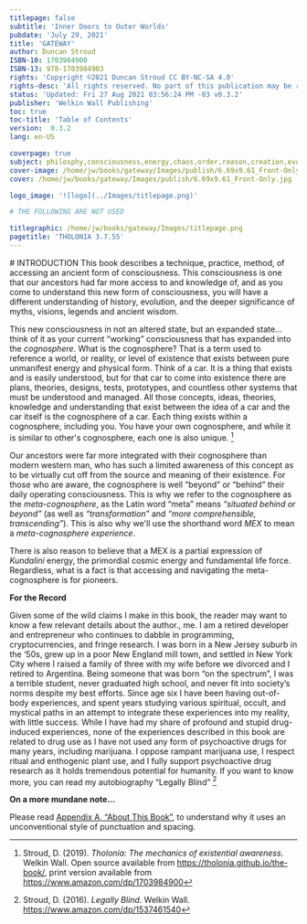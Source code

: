 ```yaml
---
titlepage: false
subtitle: 'Inner Doors to Outer Worlds'
pubdate: 'July 29, 2021'
title: 'GATEWAY'
author: Duncan Stroud
ISBN-10: 1703984900
ISBN-13: 978-1703984903
rights: 'Copyright ©2021 Duncan Stroud CC BY-NC-SA 4.0'
rights-desc: 'All rights reserved. No part of this publication may be reproduced, distributed, or transmitted in any form or by any means, including photocopying, recording, or other electronic or mechanical methods, without the prior written permission of the publisher, except in the case of brief quotations embodied in critical reviews and certain other noncommercial uses permitted by copyright law. For permission requests, write to the author, addressed “Attention: Permission Request,” at the address duncan.stroud@gmail.com.'
status: 'Updated: Fri 27 Aug 2021 03:56:24 PM -03 v0.3.2'
publisher: 'Welkin Wall Publishing'
toc: true
toc-title: 'Table of Contents'
version:  0.3.2
lang: en-US

coverpage: true
subject: philosphy,consciousness,energy,chaos,order,reason,creation,evolution
cover-image: /home/jw/books/gateway/Images/publish/6.69x9.61_Front-Only.jpg
cover: /home/jw/books/gateway/Images/publish/6.69x9.61_Front-Only.jpg

logo_image: '![logo](../Images/titlepage.png)'

# THE FOLLOWING ARE NOT USED

titlegraphic: /home/jw/books/gateway/Images/titlepage.png
pagetitle: 'THOLONIA 3.7.55'
---
```


<div style='page-break-after: always; break-after: always;'></div>
# INTRODUCTION
This book describes a technique, practice, method, of accessing an ancient form of consciousness.  This consciousness is one that our ancestors had far more access to and knowledge of, and as you come to understand this new form of consciousness, you will have a different understanding of history, evolution, and the deeper significance of myths, visions, legends and ancient wisdom.

This new consciousness in not an altered state, but an expanded state... think of it as your current “working” consciousness that has expanded into the *cognosphere*.  What is the cognosphere?  That is a term used to reference a world, or reality, or level of existence that exists between pure unmanifest energy and physical form.  Think of a car.  It is a thing that exists and is easily understood, but for that car to come into existence there are plans, theories, designs, tests, prototypes, and countless other systems that must be understood and managed.  All those concepts, ideas, theories, knowledge and understanding that exist between the idea of a car and the car itself is the cognosphere of a car.  Each thing exists within a cognosphere, including you. You have your own cognosphere, and while it is similar to other's cognosphere, each one is also unique. [^1]

Our ancestors were far more integrated with their cognosphere than modern western man, who has such a limited awareness of this concept as to be virtually cut off from the source and meaning of their existence.  For those who are aware, the cognosphere is well “beyond” or “behind” their daily operating consciousness.  This is why we refer to the cognosphere as the *meta-cognosphere*, as the Latin word “meta” means  *“situated behind or beyond”* (as well as *“transformation”* and *“more comprehensible, transcending”*). This is also why we'll use the shorthand word *MEX* to mean a *meta-cognosphere experience*.

There is also reason to believe that a MEX is a partial expression of *Kundalini* energy, the primordial cosmic energy and fundamental life force.  Regardless, what is a fact is that accessing and navigating the meta-cognosphere is for pioneers.

**For the Record**

Given some of the wild claims I make in this book, the reader may want to know a few relevant details about the author., me. I am a retired developer and entrepreneur who continues to dabble in programming, cryptocurrencies, and fringe research.  I was born in a New Jersey suburb in the ‘50s, grew up in a poor New England mill town, and settled in New York City where I raised a family of three with my wife before we divorced and I retired to Argentina. Being someone that was born “on the spectrum”, I was a terrible student, never graduated high school, and never fit into society’s norms despite my best efforts.  Since age six I have been having out-of-body experiences, and spent years studying various spiritual, occult, and mystical paths in an attempt to integrate these experiences into my reality, with little success. While I have had my share of profound and stupid drug-induced experiences, none of the experiences described in this book are related to drug use as I have not used any form of psychoactive drugs for many years, including marijuana.  I oppose rampant marijuana use, I respect ritual and enthogenic plant use, and I fully support psychoactive drug research as it holds tremendous potential for humanity. If you want to know more, you can read my autobiography “Legally Blind” [^2]

**On a more mundane note…** 

Please read [Appendix A, “About This Book”](#Appendix-A:-About-This-Book),  to understand why it uses an unconventional style of punctuation and spacing.  

[^1]: Stroud, D. (2019). *Tholonia: The mechanics of existential awareness*. Welkin Wall. Open source available from https://tholonia.github.io/the-book/, print version available from https://www.amazon.com/dp/1703984900
[^2]: Stroud, D. (2016). *Legally Blind*. Welkin Wall. https://www.amazon.com/dp/1537461540

